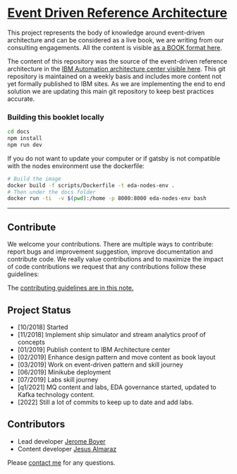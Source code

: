 # [Event Driven Reference Architecture](https://ibm-cloud-architecture.github.io/refarch-eda)

This project represents the body of knowledge around event-driven architecture and can be considered as a live book, we are writing from our consulting engagements. 
All the content is visible [as a BOOK format here](https://ibm-cloud-architecture.github.io/refarch-eda).  

The content of this repository was the source of the event-driven reference architecture in the [IBM Automation architecture center visible here](https://www.ibm.com/cloud/garage/architectures/eventDrivenArchitecture). This git repository is maintained on a weekly basis and includes more content not yet formally published to IBM sites. As we are implementing the end to end solution we are updating this main git repository to keep best practices accurate.

### Building this booklet locally

```sh
cd docs
npm install
npm run dev
```

If you do not want to update your computer or if gatsby is not compatible with the nodes environment use the dockerfile:

```sh
# Build the image
docker build -f scripts/Dockerfile -t eda-nodes-env .
# Then under the docs folder
docker run -ti  -v $(pwd):/home -p 8000:8000 eda-nodes-env bash
```

--- 

## Contribute

We welcome your contributions. There are multiple ways to contribute: report bugs and improvement suggestion, improve documentation and contribute code.
We really value contributions and to maximize the impact of code contributions we request that any contributions follow these guidelines:

The [contributing guidelines are in this note.](./CONTRIBUTING.md)

## Project Status

* [10/2018] Started
* [11/2018] Implement ship simulator and stream analytics proof of concepts
* [01/2019] Publish content to IBM Architecture center
* [02/2019] Enhance design pattern and move content as book layout
* [03/2019] Work on event-driven pattern and skill journey
* [06/2019] Minikube deployment
* [07/2019] Labs skill journey
* [q1/2021] MQ content and labs, EDA governance started, updated to Kafka technology content.
* [2022] Still a lot of commits to keep up to date and add labs. 

## Contributors

* Lead developer [Jerome Boyer](https://www.linkedin.com/in/jeromeboyer/)
* Content developer [Jesus Almaraz](https://www.linkedin.com/in/jesus-almaraz-hernandez/)


Please [contact me](mailto:boyerje@us.ibm.com) for any questions.
